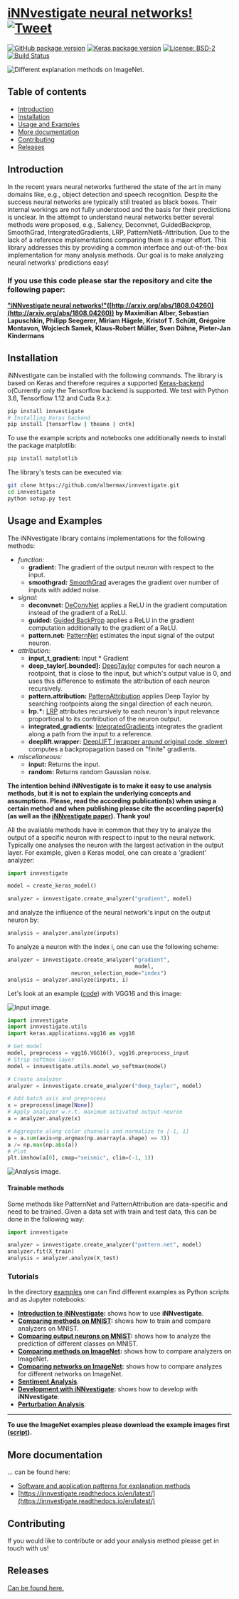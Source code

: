 # [iNNvestigate neural networks!](https://github.com/albermax/innvestigate) [![Tweet](https://img.shields.io/twitter/url/http/shields.io.svg?style=social)](https://twitter.com/intent/tweet?text=iNNvestigate%20neural%20networks!&url=https://github.com/albermax/innvestigate&hashtags=iNNvestigate,artificialintelligence,machinelearning,deeplearning,datascience)


[![GitHub package version](https://img.shields.io/badge/Version-v1.0.8-green.svg)](https://github.com/albermax/innvestigate)
[![Keras package version](https://img.shields.io/badge/KerasVersion-v2.2.4-green.svg)](https://github.com/albermax/innvestigate)
[![License: BSD-2](https://img.shields.io/badge/License-BSD--2-blue.svg)](https://github.com/albermax/innvestigate/blob/master/LICENSE)
[![Build Status](https://travis-ci.org/albermax/innvestigate.svg?branch=master)](https://travis-ci.org/albermax/innvestigate)

![Different explanation methods on ImageNet.](https://github.com/albermax/innvestigate/raw/master/examples/images/analysis_grid.png)

## Table of contents

* [Introduction](#introduction)
* [Installation](#installation)
* [Usage and Examples](#usage-and-examples)
* [More documentation](#more-documentation)
* [Contributing](#contributing)
* [Releases](#releases)

## Introduction

In the recent years neural networks furthered the state of the art in many domains like, e.g., object detection and speech recognition.
Despite the success neural networks are typically still treated as black boxes. Their internal workings are not fully understood and the basis for their predictions is unclear.
In the attempt to understand neural networks better several methods were proposed, e.g., Saliency, Deconvnet, GuidedBackprop, SmoothGrad, IntergratedGradients, LRP, PatternNet\&-Attribution.
Due to the lack of a reference implementations comparing them is a major effort.
This library addresses this by providing a common interface and out-of-the-box implementation for many analysis methods.
Our goal is to make analyzing neural networks' predictions easy!


### If you use this code please star the repository and cite the following paper:

**["iNNvestigate neural networks!"](http://arxiv.org/abs/1808.04260)([http://arxiv.org/abs/1808.04260](http://arxiv.org/abs/1808.04260)) by Maximilian Alber, Sebastian Lapuschkin, Philipp Seegerer, Miriam H&auml;gele, Kristof T. Sch&uuml;tt, Gr&eacute;goire Montavon, Wojciech Samek, Klaus-Robert M&uuml;ller, Sven D&auml;hne, Pieter-Jan Kindermans**

## Installation

iNNvestigate can be installed with the following commands.
The library is based on Keras and therefore requires a supported [Keras-backend](https://keras.io/backend/)
o(Currently only the Tensorflow backend is supported. We test with Python 3.6, Tensorflow 1.12 and Cuda 9.x.):

```bash
pip install innvestigate
# Installing Keras backend
pip install [tensorflow | theano | cntk]
```

To use the example scripts and notebooks one additionally needs to install the package matplotlib:

```bash
pip install matplotlib
```

The library's tests can be executed via:
```bash
git clone https://github.com/albermax/innvestigate.git
cd innvestigate
python setup.py test
```

## Usage and Examples

The iNNvestigate library contains implementations for the following methods:

* *function:*
  * **gradient:** The gradient of the output neuron with respect to the input.
  * **smoothgrad:** [SmoothGrad](https://arxiv.org/abs/1706.03825) averages the gradient over number of inputs with added noise.
* *signal:*
  * **deconvnet:** [DeConvNet](https://arxiv.org/abs/1311.2901) applies a ReLU in the gradient computation instead of the gradient of a ReLU.
  * **guided:** [Guided BackProp](https://arxiv.org/abs/1412.6806) applies a ReLU in the gradient computation additionally to the gradient of a ReLU.
  * **pattern.net:** [PatternNet](https://arxiv.org/abs/1705.05598) estimates the input signal of the output neuron.
* *attribution:*
  * **input_t_gradient:** Input \* Gradient
  * **deep_taylor[.bounded]:** [DeepTaylor](https://www.sciencedirect.com/science/article/pii/S0031320316303582?via%3Dihub) computes for each neuron a rootpoint, that is close to the input, but which's output value is 0, and uses this difference to estimate the attribution of each neuron recursively.
  * **pattern.attribution:** [PatternAttribution](https://arxiv.org/abs/1705.05598) applies Deep Taylor by searching rootpoints along the singal direction of each neuron.
  * **lrp.\*:** [LRP](http://journals.plos.org/plosone/article?id=10.1371/journal.pone.0130140) attributes recursively to each neuron's input relevance proportional to its contribution of the neuron output.
  * **integrated_gradients:** [IntegratedGradients](https://arxiv.org/abs/1703.01365) integrates the gradient along a path from the input to a reference.
  * **deeplift.wrapper:** [DeepLIFT (wrapper around original code, slower)](http://proceedings.mlr.press/v70/shrikumar17a.html) computes a backpropagation based on "finite" gradients.
* *miscellaneous:*
  * **input:** Returns the input.
  * **random:** Returns random Gaussian noise.

**The intention behind iNNvestigate is to make it easy to use analysis methods, but it is not to explain the underlying concepts and assumptions. Please, read the according publication(s) when using a certain method and when publishing please cite the according paper(s) (as well as the [iNNvestigate paper](https://arxiv.org/abs/1808.04260)). Thank you!**

All the available methods have in common that they try to analyze the output of a specific neuron with respect to input to the neural network.
Typically one analyses the neuron with the largest activation in the output layer.
For example, given a Keras model, one can create a 'gradient' analyzer:

```python
import innvestigate

model = create_keras_model()

analyzer = innvestigate.create_analyzer("gradient", model)
```

and analyze the influence of the neural network's input on the output neuron by:

```python
analysis = analyzer.analyze(inputs)
```

To analyze a neuron with the index i, one can use the following scheme:

```python
analyzer = innvestigate.create_analyzer("gradient",
                                        model,
					neuron_selection_mode="index")
analysis = analyzer.analyze(inputs, i)
```

Let's look at an example ([code](https://github.com/albermax/innvestigate/blob/master/examples/readme_code_snippet.py)) with VGG16 and this image:

![Input image.](https://github.com/albermax/innvestigate/raw/master/examples/images/readme_example_input.png)


```python
import innvestigate
import innvestigate.utils
import keras.applications.vgg16 as vgg16

# Get model
model, preprocess = vgg16.VGG16(), vgg16.preprocess_input
# Strip softmax layer
model = innvestigate.utils.model_wo_softmax(model)

# Create analyzer
analyzer = innvestigate.create_analyzer("deep_taylor", model)

# Add batch axis and preprocess
x = preprocess(image[None])
# Apply analyzer w.r.t. maximum activated output-neuron
a = analyzer.analyze(x)

# Aggregate along color channels and normalize to [-1, 1]
a = a.sum(axis=np.argmax(np.asarray(a.shape) == 3))
a /= np.max(np.abs(a))
# Plot
plt.imshow(a[0], cmap="seismic", clim=(-1, 1))
```

![Analysis image.](https://github.com/albermax/innvestigate/raw/master/examples/images/readme_example_analysis.png)


#### Trainable methods

Some methods like PatternNet and PatternAttribution are data-specific and need to be trained.
Given a data set with train and test data, this can be done in the following way:

```python
import innvestigate

analyzer = innvestigate.create_analyzer("pattern.net", model)
analyzer.fit(X_train)
analysis = analyzer.analyze(X_test)
```

### Tutorials

In the directory [examples](https://github.com/albermax/innvestigate/blob/master/examples/) one can find different examples as Python scripts and as Jupyter notebooks:

* **[Introduction to iNNvestigate](https://github.com/albermax/innvestigate/blob/master/examples/notebooks/introduction.ipynb):** shows how to use **iNNvestigate**.
* **[Comparing methods on MNIST](https://github.com/albermax/innvestigate/blob/master/examples/notebooks/mnist_compare_methods.ipynb):** shows how to train and compare analyzers on MNIST.
* **[Comparing output neurons on MNIST](https://github.com/albermax/innvestigate/blob/master/examples/notebooks/mnist_neuron_selection.ipynb):** shows how to analyze the prediction of different classes on MNIST.
* **[Comparing methods on ImageNet](https://github.com/albermax/innvestigate/blob/master/examples/notebooks/imagenet_compare_methods.ipynb):** shows how to compare analyzers on ImageNet.
* **[Comparing networks on ImageNet](https://github.com/albermax/innvestigate/blob/master/examples/notebooks/imagenet_compare_networks.ipynb):** shows how to compare analyzes for different networks on ImageNet.
* **[Sentiment Analysis](https://github.com/albermax/innvestigate/blob/master/examples/notebooks/sentiment_analysis.ipynb)**.
* **[Development with iNNvestigate](https://github.com/albermax/innvestigate/blob/master/examples/notebooks/introduction_development.ipynb):** shows how to develop with **iNNvestigate**.
* **[Perturbation Analysis](https://github.com/albermax/innvestigate/blob/master/examples/notebooks/mnist_perturbation.ipynb)**.
---

**To use the ImageNet examples please download the example images first ([script](https://github.com/albermax/innvestigate/blob/master/examples/images/wget_imagenet_2011_samples.sh)).**

## More documentation

... can be found here:

* [Software and application patterns for explanation methods](https://arxiv.org/abs/1904.04734)
* [https://innvestigate.readthedocs.io/en/latest/](https://innvestigate.readthedocs.io/en/latest/)

## Contributing

If you would like to contribute or add your analysis method please get in touch with us!

## Releases

[Can be found here.](https://github.com/albermax/innvestigate/blob/master/VERSION.md)
